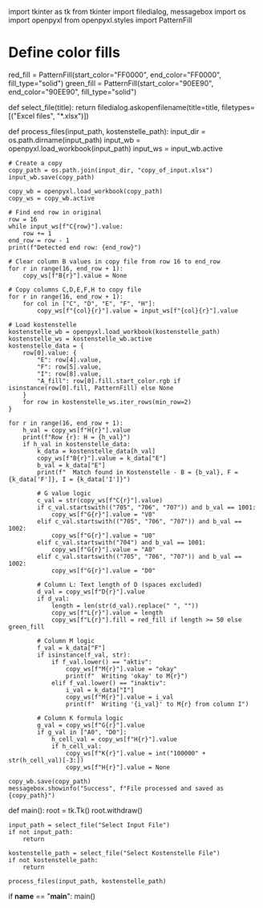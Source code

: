 import tkinter as tk
from tkinter import filedialog, messagebox
import os
import openpyxl
from openpyxl.styles import PatternFill

# Define color fills
red_fill = PatternFill(start_color="FF0000", end_color="FF0000", fill_type="solid")
green_fill = PatternFill(start_color="90EE90", end_color="90EE90", fill_type="solid")

def select_file(title):
    return filedialog.askopenfilename(title=title, filetypes=[("Excel files", "*.xlsx")])

def process_files(input_path, kostenstelle_path):
    input_dir = os.path.dirname(input_path)
    input_wb = openpyxl.load_workbook(input_path)
    input_ws = input_wb.active

    # Create a copy
    copy_path = os.path.join(input_dir, "copy_of_input.xlsx")
    input_wb.save(copy_path)

    copy_wb = openpyxl.load_workbook(copy_path)
    copy_ws = copy_wb.active

    # Find end row in original
    row = 16
    while input_ws[f"C{row}"].value:
        row += 1
    end_row = row - 1
    print(f"Detected end row: {end_row}")

    # Clear column B values in copy file from row 16 to end_row
    for r in range(16, end_row + 1):
        copy_ws[f"B{r}"].value = None

    # Copy columns C,D,E,F,H to copy file
    for r in range(16, end_row + 1):
        for col in ["C", "D", "E", "F", "H"]:
            copy_ws[f"{col}{r}"].value = input_ws[f"{col}{r}"].value

    # Load kostenstelle
    kostenstelle_wb = openpyxl.load_workbook(kostenstelle_path)
    kostenstelle_ws = kostenstelle_wb.active
    kostenstelle_data = {
        row[0].value: {
            "E": row[4].value,
            "F": row[5].value,
            "I": row[8].value,
            "A_fill": row[0].fill.start_color.rgb if isinstance(row[0].fill, PatternFill) else None
        }
        for row in kostenstelle_ws.iter_rows(min_row=2)
    }

    for r in range(16, end_row + 1):
        h_val = copy_ws[f"H{r}"].value
        print(f"Row {r}: H = {h_val}")
        if h_val in kostenstelle_data:
            k_data = kostenstelle_data[h_val]
            copy_ws[f"B{r}"].value = k_data["E"]
            b_val = k_data["E"]
            print(f"  Match found in Kostenstelle - B = {b_val}, F = {k_data['F']}, I = {k_data['I']}")

            # G value logic
            c_val = str(copy_ws[f"C{r}"].value)
            if c_val.startswith(("705", "706", "707")) and b_val == 1001:
                copy_ws[f"G{r}"].value = "V0"
            elif c_val.startswith(("705", "706", "707")) and b_val == 1002:
                copy_ws[f"G{r}"].value = "U0"
            elif c_val.startswith("704") and b_val == 1001:
                copy_ws[f"G{r}"].value = "A0"
            elif c_val.startswith(("705", "706", "707")) and b_val == 1002:
                copy_ws[f"G{r}"].value = "D0"

            # Column L: Text length of D (spaces excluded)
            d_val = copy_ws[f"D{r}"].value
            if d_val:
                length = len(str(d_val).replace(" ", ""))
                copy_ws[f"L{r}"].value = length
                copy_ws[f"L{r}"].fill = red_fill if length >= 50 else green_fill

            # Column M logic
            f_val = k_data["F"]
            if isinstance(f_val, str):
                if f_val.lower() == "aktiv":
                    copy_ws[f"M{r}"].value = "okay"
                    print(f"  Writing 'okay' to M{r}")
                elif f_val.lower() == "inaktiv":
                    i_val = k_data["I"]
                    copy_ws[f"M{r}"].value = i_val
                    print(f"  Writing '{i_val}' to M{r} from column I")

            # Column K formula logic
            g_val = copy_ws[f"G{r}"].value
            if g_val in ["A0", "D0"]:
                h_cell_val = copy_ws[f"H{r}"].value
                if h_cell_val:
                    copy_ws[f"K{r}"].value = int("100000" + str(h_cell_val)[-3:])
                    copy_ws[f"H{r}"].value = None

    copy_wb.save(copy_path)
    messagebox.showinfo("Success", f"File processed and saved as {copy_path}")

def main():
    root = tk.Tk()
    root.withdraw()

    input_path = select_file("Select Input File")
    if not input_path:
        return

    kostenstelle_path = select_file("Select Kostenstelle File")
    if not kostenstelle_path:
        return

    process_files(input_path, kostenstelle_path)

if __name__ == "__main__":
    main()
